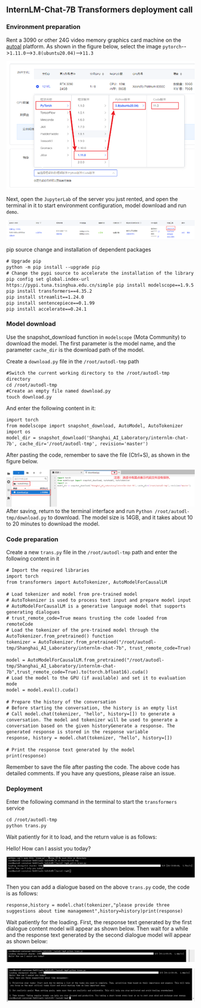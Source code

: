 ## InternLM-Chat-7B Transformers deployment call

### Environment preparation

Rent a 3090 or other 24G video memory graphics card machine on the [autoal](https://www.autodl.com/home) platform. As shown in the figure below, select the image `pytorch`-->`1.11.0`-->`3.8(ubuntu20.04)`-->`11.3`

![Alt ​​text](images/image.png)

Next, open the `JupyterLab` of the server you just rented, and open the terminal in it to start environment configuration, model download and run `demo`.

![Alt ​​text](images/image-1.png)

pip source change and installation of dependent packages

```
# Upgrade pip
python -m pip install --upgrade pip
# Change the pypi source to accelerate the installation of the library
pip config set global.index-url https://pypi.tuna.tsinghua.edu.cn/simple pip install modelscope==1.9.5 pip install transformers==4.35.2
pip install streamlit==1.24.0
pip install sentencepiece==0.1.99
pip install accelerate==0.24.1
```

### Model download

Use the snapshot_download function in `modelscope` (Mota Community) to download the model. The first parameter is the model name, and the parameter `cache_dir` is the download path of the model.

Create a `download.py` file in the `/root/autodl-tmp` path

```
#Switch the current working directory to the /root/autodl-tmp directory
cd /root/autodl-tmp
#Create an empty file named download.py
touch download.py
```

And enter the following content in it:

```
import torch
from modelscope import snapshot_download, AutoModel, AutoTokenizer
import os
model_dir = snapshot_download('Shanghai_AI_Laboratory/internlm-chat-7b', cache_dir='/root/autodl-tmp', revision='master')
```

After pasting the code, remember to save the file (Ctrl+S), as shown in the figure below.

![image](images/image-2.png) After saving, return to the terminal interface and run `Python /root/autodl-tmp/download.py` to download. The model size is 14GB, and it takes about 10 to 20 minutes to download the model.

### Code preparation

Create a new `trans.py` file in the `/root/autodl-tmp` path and enter the following content in it

```
# Import the required libraries
import torch
from transformers import AutoTokenizer, AutoModelForCausalLM

# Load tokenizer and model from pre-trained model
# AutoTokenizer is used to process text input and prepare model input
# AutoModelForCausalLM is a generative language model that supports generating dialogues
# trust_remote_code=True means trusting the code loaded from remoteCode
# Load the tokenizer of the pre-trained model through the AutoTokenizer.from_pretrained() function
tokenizer = AutoTokenizer.from_pretrained("/root/autodl-tmp/Shanghai_AI_Laboratory/internlm-chat-7b", trust_remote_code=True)

model = AutoModelForCausalLM.from_pretrained("/root/autodl-tmp/Shanghai_AI_Laboratory/internlm-chat-7b",trust_remote_code=True).to(torch.bfloat16).cuda()
# Load the model to the GPU (if available) and set it to evaluation mode
model = model.eval().cuda()

# Prepare the history of the conversation
# Before starting the conversation, the history is an empty list
# Call model.chat(tokenizer, "hello", history=[]) to generate a conversation. The model and tokenizer will be used to generate a conversation based on the given historyGenerate a response. The generated response is stored in the response variable
response, history = model.chat(tokenizer, "hello", history=[])

# Print the response text generated by the model
print(response)
```

Remember to save the file after pasting the code. The above code has detailed comments. If you have any questions, please raise an issue.

### Deployment

Enter the following command in the terminal to start the `transformers` service

```
cd /root/autodl-tmp
python trans.py
```

Wait patiently for it to load, and the return value is as follows:

Hello! How can I assist you today?

![image](images/image-12.png)

Then you can add a dialogue based on the above `trans.py` code, the code is as follows:

```
response,history = model.chat(tokenizer,"please provide three suggestions about time management",history=history)print(response)
```

Wait patiently for the loading. First, the response text generated by the first dialogue content model will appear as shown below. Then wait for a while and the response text generated by the second dialogue model will appear as shown below:

![image](images/image-13.png)

![image](images/image-14.png)